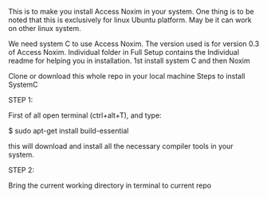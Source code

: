 This is to make you install Access Noxim in your system. 
One thing is to be noted that this is exclusively for linux Ubuntu platform. May be it can work on other linux system.

We need system C to use Access Noxim. The version used is for version 0.3 of Access Noxim.
Individual folder in Full Setup contains the Individual readme for helping you in installation.
1st install system C and then Noxim

Clone or download this whole repo in your local machine
Steps to install SystemC

STEP 1:

First of all open terminal (ctrl+alt+T), and type:

$ sudo apt-get install build-essential

this will download and install all the necessary compiler tools in your system.

STEP 2:

Bring the current working directory in terminal to current repo
